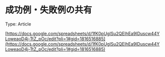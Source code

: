 # 成功例・失敗例の共有

Type: Article

[https://docs.google.com/spreadsheets/d/1fK0pUglSu2QElhEa9IDuscw44YLoweaoD4j-TtZ_pOc/edit?pli=1#gid=1816516885](https://docs.google.com/spreadsheets/d/1fK0pUglSu2QElhEa9IDuscw44YLoweaoD4j-TtZ_pOc/edit?pli=1#gid=1816516885)